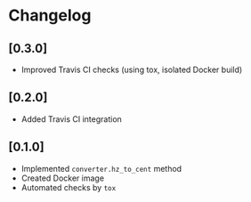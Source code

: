 # Changelog

## [0.3.0]

- Improved Travis CI checks (using tox, isolated Docker build)

## [0.2.0]

- Added Travis CI integration

## [0.1.0]

- Implemented `converter.hz_to_cent` method
- Created Docker image
- Automated checks by `tox`
